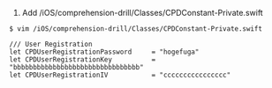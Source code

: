 1. Add /iOS/comprehension-drill/Classes/CPDConstant-Private.swift

```
$ vim /iOS/comprehension-drill/Classes/CPDConstant-Private.swift
```

```
/// User Registration
let CPDUserRegistrationPassword     = "hogefuga"
let CPDUserRegistrationKey          = "bbbbbbbbbbbbbbbbbbbbbbbbbbbbbbbb"
let CPDUserRegistrationIV           = "cccccccccccccccc"
```
